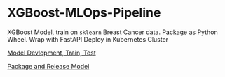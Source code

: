 # XGBoost-MLOps-Pipeline

XGBoost Model, train on `sklearn` Breast Cancer data.
Package as Python Wheel.
Wrap with FastAPI
Deploy in Kubernetes Cluster

[Model Devlopment, Train, Test](https://github.com/ANI717/XGBoost-MLOps-Pipeline/tree/main/dev)

[Package and Release Model](https://github.com/ANI717/XGBoost-MLOps-Pipeline/tree/main/model)

